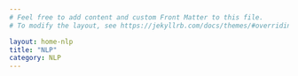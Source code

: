 ```yaml
---
# Feel free to add content and custom Front Matter to this file.
# To modify the layout, see https://jekyllrb.com/docs/themes/#overriding-theme-defaults

layout: home-nlp
title: "NLP"
category: NLP
---
```


